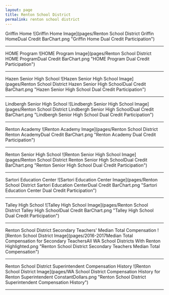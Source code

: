 ```yaml
---
layout: page
title: Renton School District
permalink: renton school district
---
```



Griffin Home
![Griffin Home Image](pages/Renton School District Griffin HomeDual Credit BarChart.png "Griffin Home Dual Credit Participation")

___

HOME Program
![HOME Program Image](pages/Renton School District HOME ProgramDual Credit BarChart.png "HOME Program Dual Credit Participation")

___

Hazen Senior High School
![Hazen Senior High School Image](pages/Renton School District Hazen Senior High SchoolDual Credit BarChart.png "Hazen Senior High School Dual Credit Participation")

___

Lindbergh Senior High School
![Lindbergh Senior High School Image](pages/Renton School District Lindbergh Senior High SchoolDual Credit BarChart.png "Lindbergh Senior High School Dual Credit Participation")

___

Renton Academy
![Renton Academy Image](pages/Renton School District Renton AcademyDual Credit BarChart.png "Renton Academy Dual Credit Participation")

___

Renton Senior High School
![Renton Senior High School Image](pages/Renton School District Renton Senior High SchoolDual Credit BarChart.png "Renton Senior High School Dual Credit Participation")

___

Sartori Education Center
![Sartori Education Center Image](pages/Renton School District Sartori Education CenterDual Credit BarChart.png "Sartori Education Center Dual Credit Participation")

___

Talley High School
![Talley High School Image](pages/Renton School District Talley High SchoolDual Credit BarChart.png "Talley High School Dual Credit Participation")

___

Renton School District Secondary Teachers' Median Total Compensation
![Renton School District Image](pages/2016-2017Median Total Compensation for Secondary TeachersAll WA School Districts With Renton Highlighted.png "Renton School District Secondary Teachers Median Total Compensation")

___

Renton School District Superintendent Compensation History
![Renton School District Image](pages/WA School District Compensation History for Renton Superintendent ConstantDollars.png "Renton School District Superintendent Compensation History")

___

